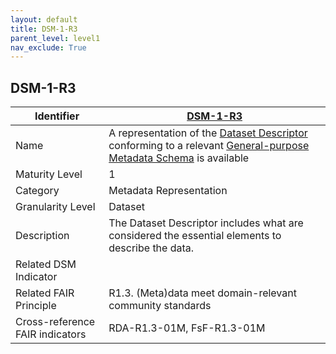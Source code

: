 ```yaml
---
layout: default
title: DSM-1-R3
parent_level: level1
nav_exclude: True
---
```


## DSM-1-R3

| Identifier | [DSM-1-R3](https://github.com/FAIRplus/Data-Maturity/blob/master/docs/_indicators/DSM-1-R3.md) |
| ---------- | ----------|
| Name | A representation of the [Dataset Descriptor](https://fairplus.github.io/Data-Maturity/docs/Glossary/#dataset-descriptor) conforming to a relevant [General-purpose Metadata Schema](https://fairplus.github.io/Data-Maturity/docs/Glossary/#general-purpose-metadata-schema) is available |
| Maturity Level | 1 |
| Category | Metadata Representation |
| Granularity Level | Dataset |
| Description | The Dataset Descriptor includes what are considered the essential elements to describe the data. |
| Related DSM Indicator| |
| Related FAIR Principle | R1.3. (Meta)data meet domain-relevant community standards |
| Cross-reference FAIR indicators | RDA-R1.3-01M, FsF-R1.3-01M |
